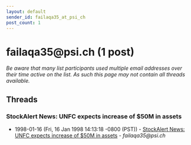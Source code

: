 ```yaml
---
layout: default
sender_id: failaqa35_at_psi_ch
post_count: 1
---
```


# failaqa35<span>@</span>psi.ch (1 post)

_Be aware that many list participants used multiple email addresses over their time active on the list. As such this page may not contain all threads available._

## Threads

### StockAlert News: UNFC expects increase of $50M in assets
+ 1998-01-16 (Fri, 16 Jan 1998 14:13:18 -0800 (PST)) - [StockAlert News: UNFC expects increase of $50M in assets](/archive/1998/01/4a2bc383388450c39cdf8cb55fb4083902e817d3c6c0c2fcf2b26975bbada477) - _failaqa35@psi.ch_

